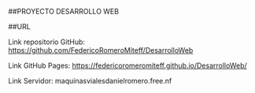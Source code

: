 ##PROYECTO DESARROLLO WEB 

##URL

Link repositorio GitHub: https://github.com/FedericoRomeroMiteff/DesarrolloWeb

Link GitHub Pages: https://federicoromeromiteff.github.io/DesarrolloWeb/

Link Servidor: maquinasvialesdanielromero.free.nf
